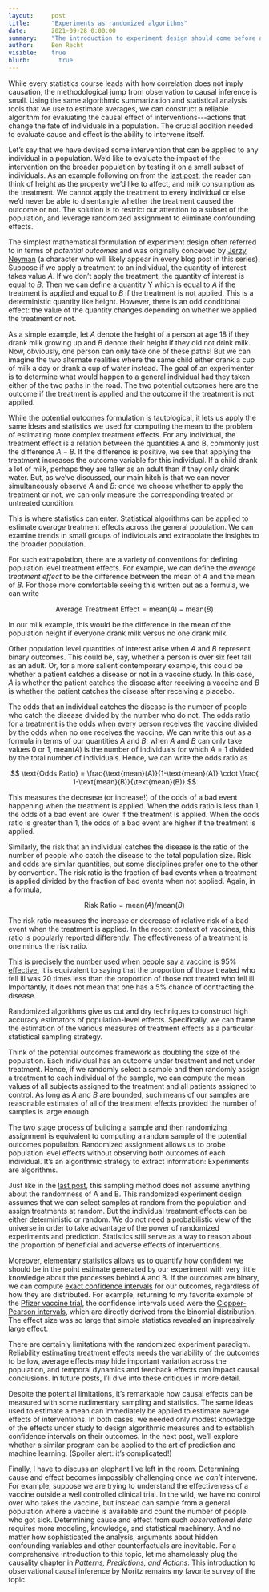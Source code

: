 ```yaml
---
layout:     post
title:      "Experiments as randomized algorithms"
date:       2021-09-28 0:00:00
summary:    "The introduction to experiment design should come before any discussion of hypothesis testing. It's a quick jump from mean estimation to cause and effect."
author:     Ben Recht
visible:    true
blurb: 		  true
---
```


While every statistics course leads with how correlation does not imply causation, the methodological jump from observation to causal inference is small. Using the same algorithmic summarization and statistical analysis tools that we use to estimate averages, we can construct a reliable algorithm for evaluating the causal effect of interventions---actions that change the fate of individuals in a population. The crucial addition needed to evaluate cause and effect is the ability to intervene itself.

Let’s say that we have devised some intervention that can be applied to any individual in a population. We’d like to evaluate the impact of the intervention on the broader population by testing it on a small subset of individuals. As an example following on from the [last post](https://www.argmin.net/2021/09/28/summarization/), the reader can think of height as the property we’d like to affect, and milk consumption as the treatment. We cannot apply the treatment to every individual or else we’d never be able to disentangle whether the treatment caused the outcome or not. The solution is to restrict our attention to a subset of the population, and leverage randomized assignment to eliminate confounding effects.

The simplest mathematical formulation of experiment design often referred to in terms of _potential outcomes_ and was originally conceived by [Jerzy Neyman](https://www.jstor.org/stable/2245382) (a character who will likely appear in every blog post in this series). Suppose if we apply a treatment to an individual, the quantity of interest takes value $A$. If we don’t apply the treatment, the quantity of interest is equal to $B$. Then we can define a quantity Y which is equal to $A$ if the treatment is applied and equal to $B$ if the treatment is not applied. This is a deterministic quantity like height. However, there is an odd conditional effect: the value of the quantity changes depending on whether we applied the treatment or not.

As a simple example, let $A$ denote the height of a person at age 18 if they drank milk growing up and $B$ denote their height if they did not drink milk. Now, obviously, one person can only take one of these paths! But we can imagine the two alternate realities where the same child either drank a cup of milk a day or drank a cup of water instead. The goal of an experimenter is to determine what would happen to a general individual had they taken either of the two paths in the road. The two potential outcomes here are the outcome if the treatment is applied and the outcome if the treatment is not applied.

While the potential outcomes formulation is tautological, it lets us apply the same ideas and statistics we used for computing the mean to the problem of estimating more complex treatment effects. For any individual, the treatment effect is a relation between the quantities A and B, commonly just the difference $A-B$. If the difference is positive, we see that applying the treatment increases the outcome variable for this individual. If a child drank a lot of milk, perhaps they are taller as an adult than if they only drank water. But, as we’ve discussed, our main hitch is that we can never simultaneously observe $A$ and $B$: once we choose whether to apply the treatment or not, we can only measure the corresponding treated or untreated condition.

This is where statistics can enter. Statistical algorithms can be applied to estimate _average_ treatment effects across the general population. We can examine trends in small groups of individuals and extrapolate the insights to the broader population.

For such extrapolation, there are a variety of conventions for defining population level treatment effects. For example, we can define the _average treatment effect_ to be the difference between the mean of $A$ and the mean of $B$. For those more comfortable seeing this written out as a formula, we can write

$$
\text{Average Treatment Effect} = \text{mean}(A)-\text{mean}(B)
$$

In our milk example, this would be the difference in the mean of the population height if everyone drank milk versus no one drank milk.

Other population level quantities of interest arise when $A$ and $B$ represent binary outcomes. This could be, say, whether a person is over six feet tall as an adult. Or, for a more salient contemporary example, this could be whether a patient catches a disease or not in a vaccine study. In this case, $A$ is whether the patient catches the disease after receiving a vaccine and $B$ is whether the patient catches the disease after receiving a placebo.

The odds that an individual catches the disease is the number of people who catch the disease divided by the number who do not. The odds ratio for a treatment is the odds when every person receives the vaccine divided by the odds when no one receives the vaccine. We can write this out as a formula in terms of our quantities $A$ and $B$: when $A$ and $B$ can only take values 0 or 1, $\text{mean}(A)$ is the number of individuals for which $A=1$ divided by the total number of individuals. Hence, we can write the odds ratio as

$$
\text{Odds Ratio} = \frac{\text{mean}(A)}{1-\text{mean}(A)} \cdot \frac{ 1-\text{mean}(B)}{\text{mean}(B)}
$$

This measures the decrease (or increase!) of the odds of a bad event happening when the treatment is applied. When the odds ratio is less than 1, the odds of a bad event are lower if the treatment is applied. When the odds ratio is greater than 1, the odds of a bad event are higher if the treatment is applied.

Similarly, the risk that an individual catches the disease is the ratio of the number of people who catch the disease to the total population size. Risk and odds are similar quantities, but some disciplines prefer one to the other by convention. The risk ratio is the fraction of bad events when a treatment is applied divided by the fraction of bad events when not applied. Again, in a formula,

$$
\text{Risk Ratio} = \text{mean}(A)/\text{mean}(B)
$$

The risk ratio measures the increase or decrease of relative risk of a bad event when the treatment is applied. In the recent context of vaccines, this ratio is popularly reported differently. The effectiveness of a treatment is one minus the risk ratio.

[This is precisely the number used when people say a vaccine is 95% effective.](https://www.argmin.net/2021/09/13/effect-size/) It is equivalent to saying that the proportion of those treated who fell ill was 20 times less than the proportion of those not treated who fell ill. Importantly, it does not mean that one has a 5% chance of contracting the disease.

Randomized algorithms give us cut and dry techniques to construct high accuracy estimators of population-level effects. Specifically, we can frame the estimation of the various measures of treatment effects as a particular statistical sampling strategy.

Think of the potential outcomes framework as doubling the size of the population. Each individual has an outcome under treatment and not under treatment. Hence, if we randomly select a sample and then randomly assign a treatment to each individual of the sample, we can compute the mean values of all subjects assigned to the treatment and all patients assigned to control. As long as $A$ and $B$ are bounded, such means of our samples are reasonable estimates of all of the treatment effects provided the number of samples is large enough.

The two stage process of building a sample and then randomizing assignment is equivalent to computing a random sample of the potential outcomes population. Randomized assignment allows us to probe population level effects without observing both outcomes of each individual. It’s an algorithmic strategy to extract information: Experiments are algorithms.

Just like in the [last post](https://www.argmin.net/2021/09/28/summarization/), this sampling method does not assume anything about the randomness of A and B. This randomized experiment design assumes that we can select samples at random from the population and assign treatments at random. But the individual treatment effects can be either deterministic or random. We do not need a probabilistic view of the universe in order to take advantage of the power of randomized experiments and prediction. Statistics still serve as a way to reason about the proportion of beneficial and adverse effects of interventions.

Moreover, elementary statistics allows us to quantify how confident we should be in the point estimate generated by our experiment with very little knowledge about the processes behind A and B. If the outcomes are binary, we can compute [exact confidence intervals](https://en.wikipedia.org/wiki/Binomial_proportion_confidence_interval) for our outcomes, regardless of how they are distributed. For example, returning to my favorite example of the [Pfizer vaccine trial](https://www.nejm.org/doi/full/10.1056/nejmoa2034577), the confidence intervals used were the [Clopper-Pearson intervals](https://en.wikipedia.org/wiki/Binomial_proportion_confidence_interval#Clopper%E2%80%93Pearson_interval), which are directly derived from the binomial distribution. The effect size was so large that simple statistics revealed an impressively large effect.

There are certainly limitations with the randomized experiment paradigm. Reliability estimating treatment effects needs the variability of the outcomes to be low, average effects may hide important variation across the population, and temporal dynamics and feedback effects can impact causal conclusions. In future posts, I’ll dive into these critiques in more detail.

Despite the potential limitations, it’s remarkable how causal effects can be measured with some rudimentary sampling and statistics. The same ideas used to estimate a mean can immediately be applied to estimate average effects of interventions. In both cases, we needed only modest knowledge of the effects under study to design algorithmic measures and to establish confidence intervals on their outcomes. In the next post, we’ll explore whether a similar program can be applied to the art of prediction and machine learning. (Spoiler alert: it’s complicated!)

Finally, I have to discuss an elephant I’ve left in the room. Determining cause and effect becomes impossibly challenging once we _can’t_ intervene. For example, suppose we are trying to understand the effectiveness of a vaccine outside a well controlled clinical trial. In the wild, we have no control over who takes the vaccine, but instead can sample from a general population where a vaccine is available and count the number of people who got sick. Determining cause and effect from such _observational data_ requires more modeling, knowledge, and statistical machinery. And no matter how sophisticated the analysis, arguments about hidden confounding variables and other counterfactuals are inevitable. For a comprehensive introduction to this topic, let me shamelessly plug the causality chapter in [_Patterns, Predictions, and Actions_](mlstory.org). This introduction to observational causal inference by Moritz remains my favorite survey of the topic.
